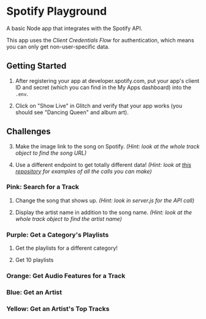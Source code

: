 Spotify Playground
=========================

A basic Node app that integrates with the Spotify API.

This app uses the *Client Credentials Flow* for authentication, which means you can only get non-user-specific data.

## Getting Started

1. After registering your app at developer.spotify.com, put your app's client ID and secret (which you can find in the My Apps dashboard) into the `.env`.

2. Click on "Show Live" in Glitch and verify that your app works (you should see "Dancing Queen" and album art).

## Challenges

3. Make the image link to the song on Spotify. *(Hint: look at the whole track object to find the song URL)*

4. Use a different endpoint to get totally different data! *(Hint: look at [this repository](https://github.com/thelinmichael/spotify-web-api-node/) for examples of all the calls you can make)*

### Pink: Search for a Track

1. Change the song that shows up. *(Hint: look in server.js for the API call)*

2. Display the artist name in addition to the song name. *(Hint: look at the whole track object to find the artist name)*

### Purple: Get a Category's Playlists

1. Get the playlists for a different category!

2. Get 10 playlists

### Orange: Get Audio Features for a Track

### Blue: Get an Artist

### Yellow: Get an Artist's Top Tracks

